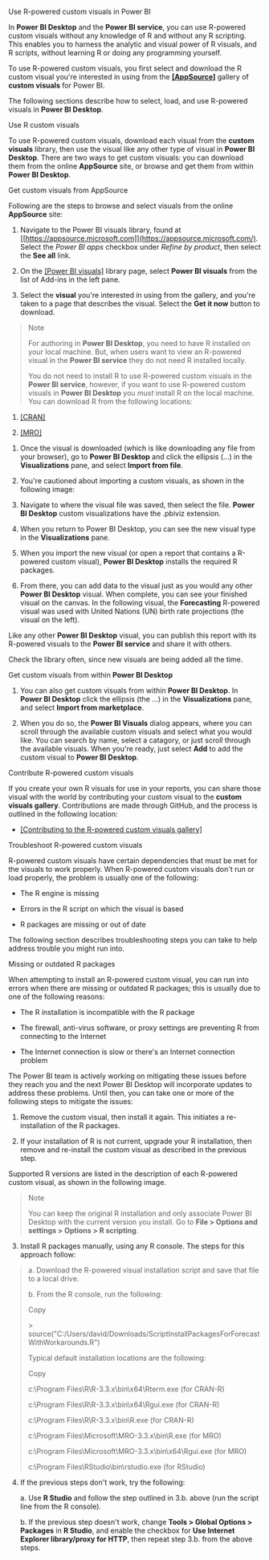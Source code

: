 Use R-powered custom visuals in Power BI

In **Power BI Desktop** and the **Power BI service**, you can use
R-powered custom visuals without any knowledge of R and without any R
scripting. This enables you to harness the analytic and visual power of
R visuals, and R scripts, without learning R or doing any programming
yourself.

To use R-powered custom visuals, you first select and download the R
custom visual you\'re interested in using from the
[**[AppSource]**](https://appsource.microsoft.com/marketplace/apps?product=power-bi-visuals&page=1)
gallery of **custom visuals** for Power BI.

The following sections describe how to select, load, and use R-powered
visuals in **Power BI Desktop**.

Use R custom visuals

To use R-powered custom visuals, download each visual from the **custom
visuals** library, then use the visual like any other type of visual in
**Power BI Desktop**. There are two ways to get custom visuals: you can
download them from the online **AppSource** site, or browse and get them
from within **Power BI Desktop**.

Get custom visuals from AppSource

Following are the steps to browse and select visuals from the online
**AppSource** site:

1.  Navigate to the Power BI visuals library, found at
    [[https://appsource.microsoft.com]](https://appsource.microsoft.com/).
    Select the *Power BI apps* checkbox under *Refine by product*,
    then select the **See all** link.

2.  On the [[Power BI visuals]](https://appsource.microsoft.com/marketplace/apps?product=power-bi-visuals&page=1)
    library page, select **Power BI visuals** from the list of Add-ins
    in the left pane.

3.  Select the **visual** you\'re interested in using from the gallery,
    and you\'re taken to a page that describes the visual. Select the
    **Get it now** button to download.

> Note
>
> For authoring in **Power BI Desktop**, you need to have R installed on
> your local machine. But, when users want to view an R-powered visual
> in the **Power BI service** they do not need R installed locally.
>
> You do not need to install R to use R-powered custom visuals in the
> **Power BI service**, however, if you want to use R-powered custom
> visuals in **Power BI Desktop** you *must* install R on the local
> machine. You can download R from the following locations:

1.  [[CRAN]](https://cran.r-project.org/)

2.  [[MRO]](https://mran.microsoft.com/)

<!-- -->

1.  Once the visual is downloaded (which is like downloading any file
    from your browser), go to **Power BI Desktop** and click the
    ellipsis (\...) in the **Visualizations** pane, and select
    **Import from file**.

2.  You\'re cautioned about importing a custom visuals, as shown in the
    following image:

3.  Navigate to where the visual file was saved, then select the file.
    **Power BI Desktop** custom visualizations have the .pbiviz
    extension.

4.  When you return to Power BI Desktop, you can see the new visual type
    in the **Visualizations** pane.

5.  When you import the new visual (or open a report that contains a
    R-powered custom visual), **Power BI Desktop** installs the
    required R packages.

6.  From there, you can add data to the visual just as you would any
    other **Power BI Desktop** visual. When complete, you can see your
    finished visual on the canvas. In the following visual, the
    **Forecasting** R-powered visual was used with United Nations (UN)
    birth rate projections (the visual on the left).

Like any other **Power BI Desktop** visual, you can publish this
report with its R-powered visuals to the **Power BI service** and
share it with others.

Check the library often, since new visuals are being added all the
time.

Get custom visuals from within **Power BI Desktop**

1.  You can also get custom visuals from within **Power BI Desktop**. In
    **Power BI Desktop** click the ellipsis (the \...) in the
    **Visualizations** pane, and select **Import from marketplace**.

2.  When you do so, the **Power BI Visuals** dialog appears, where you
    can scroll through the available custom visuals and select what
    you would like. You can search by name, select a catagory, or just
    scroll through the available visuals. When you\'re ready, just
    select **Add** to add the custom visual to **Power BI Desktop**.

Contribute R-powered custom visuals

If you create your own R visuals for use in your reports, you can share
those visual with the world by contributing your custom visual to the
**custom visuals gallery**. Contributions are made through GitHub, and
the process is outlined in the following location:

-   [[Contributing to the R-powered custom visuals gallery]](https://github.com/Microsoft/PowerBI-visuals#building-r-powered-custom-visual-corrplot)

Troubleshoot R-powered custom visuals

R-powered custom visuals have certain dependencies that must be met for
the visuals to work properly. When R-powered custom visuals don\'t run
or load properly, the problem is usually one of the following:

-   The R engine is missing

-   Errors in the R script on which the visual is based

-   R packages are missing or out of date

The following section describes troubleshooting steps you can take to
help address trouble you might run into.

Missing or outdated R packages

When attempting to install an R-powered custom visual, you can run into
errors when there are missing or outdated R packages; this is usually
due to one of the following reasons:

-   The R installation is incompatible with the R package

-   The firewall, anti-virus software, or proxy settings are preventing
    R from connecting to the Internet

-   The Internet connection is slow or there\'s an Internet connection
    problem

The Power BI team is actively working on mitigating these issues before
they reach you and the next Power BI Desktop will incorporate updates to
address these problems. Until then, you can take one or more of the
following steps to mitigate the issues:

1.  Remove the custom visual, then install it again. This initiates a
    re-installation of the R packages.

2.  If your installation of R is not current, upgrade your R
    installation, then remove and re-install the custom visual as
    described in the previous step.

Supported R versions are listed in the description of each R-powered
custom visual, as shown in the following image.

> Note
>
> You can keep the original R installation and only associate Power BI
> Desktop with the current version you install. Go to **File \> Options
> and settings \> Options \> R scripting**.

3.  Install R packages manually, using any R console. The steps for this approach follow:

> a\. Download the R-powered visual installation script and save that file
> to a local drive.
>
> b\. From the R console, run the following:
>
> Copy
>
> \>
> source("C:/Users/david/Downloads/ScriptInstallPackagesForForecastWithWorkarounds.R")
>
> Typical default installation locations are the following:
>
> Copy
>
> c:\\Program Files\\R\\R-3.3.x\\bin\\x64\\Rterm.exe (for CRAN-R)
>
> c:\\Program Files\\R\\R-3.3.x\\bin\\x64\\Rgui.exe (for CRAN-R)
>
> c:\\Program Files\\R\\R-3.3.x\\bin\\R.exe (for CRAN-R)
>
> c:\\Program Files\\Microsoft\\MRO-3.3.x\\bin\\R.exe (for MRO)
>
> c:\\Program Files\\Microsoft\\MRO-3.3.x\\bin\\x64\\Rgui.exe (for MRO)
>
> c:\\Program Files\\RStudio\\bin\\rstudio.exe (for RStudio)

4.  If the previous steps don\'t work, try the following:

    a\. Use **R Studio** and follow the step outlined in 3.b. above (run the
    script line from the R console).

    b\. If the previous step doesn\'t work, change **Tools \> Global Options
    \> Packages** in **R Studio**, and enable the checkbox for **Use
    Internet Explorer library/proxy for HTTP**, then repeat step 3.b. from
    the above steps.
